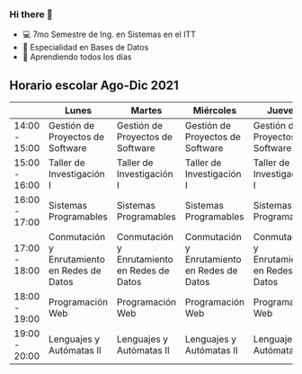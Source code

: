 ### Hi there 👋


- :computer: 7mo Semestre de Ing. en Sistemas en el ITT 
- :file_folder: Especialidad en Bases de Datos
- :book: Aprendiendo todos los días


## Horario escolar Ago-Dic 2021
|                  | Lunes                                          | Martes                                         | Miércoles                                      | Jueves                                         | Viernes                                        |
|------------------|------------------------------------------------|------------------------------------------------|------------------------------------------------|------------------------------------------------|------------------------------------------------|
| 14:00    - 15:00 |        Gestión de  Proyectos de Software       |        Gestión de  Proyectos de Software       |        Gestión de  Proyectos de Software       |        Gestión de  Proyectos de Software       |        Gestión de  Proyectos de Software       |
| 15:00    - 16:00 |           Taller de  Investigación I           |           Taller de  Investigación I           |           Taller de  Investigación I           |           Taller de  Investigación I           |        Gestión de  Proyectos de Software       |
| 16:00   - 17:00  |              Sistemas Programables             |              Sistemas Programables             |              Sistemas Programables             |              Sistemas Programables             |                                                |
| 17:00    - 18:00 | Conmutación y  Enrutamiento  en Redes de Datos | Conmutación y  Enrutamiento  en Redes de Datos | Conmutación y  Enrutamiento  en Redes de Datos | Conmutación y  Enrutamiento  en Redes de Datos | Conmutación y  Enrutamiento  en Redes de Datos |
| 18:00    - 19:00 |                Programación Web                |                Programación Web                |                Programación Web                |                Programación Web                |                Programación Web                |
| 19:00    - 20:00 |            Lenguajes y Autómatas II            |            Lenguajes y Autómatas II            |            Lenguajes y Autómatas II            |            Lenguajes y Autómatas II            |            Lenguajes y Autómatas II            |
